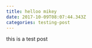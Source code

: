 ```yaml
---
title: helloo mikey
date: 2017-10-09T08:07:44.343Z
categories: testing-post
---
```

this is a test post
